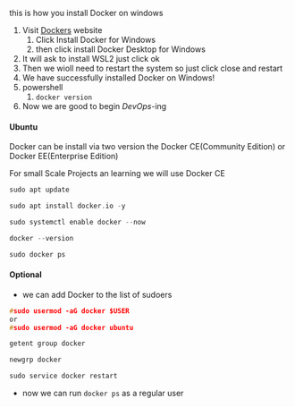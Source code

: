
this is how you install Docker on windows 

1. Visit [Dockers](https://www.docker.com/) website  
	1. Click Install Docker for Windows 
	2. then click install Docker Desktop for Windows 
2. It will ask to install WSL2 just click ok 
3. Then we wioll need to restart the system so just click close and restart
4. We have successfully installed Docker on Windows! 
5. powershell
	1. `docker version`
6. Now we are good to begin *DevOps*-ing 


#### Ubuntu 

Docker can be install via two version the Docker CE(Community Edition) or Docker EE(Enterprise Edition)

For small Scale Projects an learning we will use Docker CE 

```C
sudo apt update
```


```C
sudo apt install docker.io -y
```


```C
sudo systemctl enable docker --now
```


```C
docker --version
```


```C
sudo docker ps
```

#### Optional 

- we can add Docker to the list of sudoers 

```C
#sudo usermod -aG docker $USER
or
#sudo usermod -aG docker ubuntu
```

```C
getent group docker
```


```C
newgrp docker
```


```C
sudo service docker restart
```


- now we can run `docker ps` as a regular user